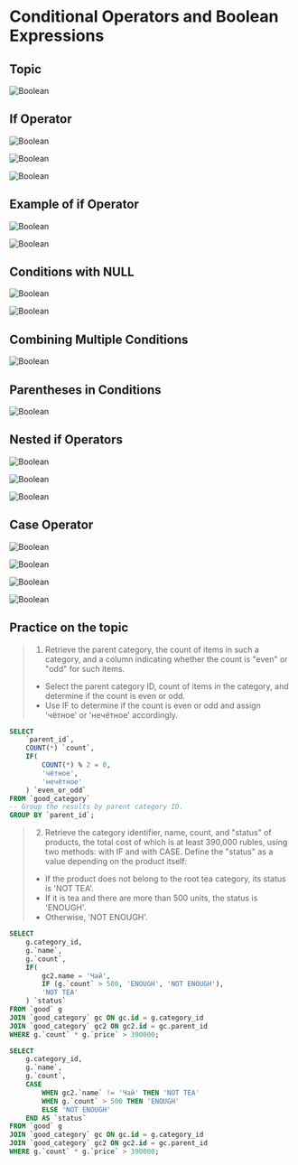 # Conditional Operators and Boolean Expressions

## Topic
![Boolean](../images/boolean00.png)

## If Operator
![Boolean](../images/boolean01.png)

![Boolean](../images/boolean02.png)

![Boolean](../images/boolean03.png)

## Example of if Operator
![Boolean](../images/boolean04.png)

![Boolean](../images/boolean05.png)

## Conditions with NULL
![Boolean](../images/boolean06.png)

![Boolean](../images/boolean07.png)

## Combining Multiple Conditions
![Boolean](../images/boolean08.png)

## Parentheses in Conditions
![Boolean](../images/boolean09.png)

## Nested if Operators
![Boolean](../images/boolean10.png)

![Boolean](../images/boolean11.png)

![Boolean](../images/boolean12.png)

## Case Operator
![Boolean](../images/boolean13.png)

![Boolean](../images/boolean14.png)

![Boolean](../images/boolean15.png)

![Boolean](../images/boolean16.png)


## Practice on the topic

> 1. Retrieve the parent category, the count of items in such a category, and a column indicating whether the count is "even" or "odd" for such items.
> - Select the parent category ID, count of items in the category, and determine if the count is even or odd.
> - Use IF to determine if the count is even or odd and assign 'чётное' or 'нечётное' accordingly.

```sql
SELECT
    `parent_id`,
    COUNT(*) `count`,
    IF(
        COUNT(*) % 2 = 0,
        'чётное',
        'нечётное'
    ) `even_or_odd`
FROM `good_category`
-- Group the results by parent category ID.
GROUP BY `parent_id`;
```

> 2. Retrieve the category identifier, name, count, and "status" of products, the total cost of which is at least 390,000 rubles, using two methods: with IF and with CASE.
> Define the "status" as a value depending on the product itself:
> - If the product does not belong to the root tea category, its status is 'NOT TEA'.
> - If it is tea and there are more than 500 units, the status is 'ENOUGH'.
> - Otherwise, 'NOT ENOUGH'.

```sql
SELECT
    g.category_id,
    g.`name`,
    g.`count`,
    IF(
        gc2.name = 'Чай',
        IF (g.`count` > 500, 'ENOUGH', 'NOT ENOUGH'),
        'NOT TEA'
    ) `status`
FROM `good` g
JOIN `good_category` gc ON gc.id = g.category_id
JOIN `good_category` gc2 ON gc2.id = gc.parent_id
WHERE g.`count` * g.`price` > 390000;
```

```sql
SELECT
    g.category_id,
    g.`name`,
    g.`count`,
    CASE
        WHEN gc2.`name` != 'Чай' THEN 'NOT TEA'
        WHEN g.`count` > 500 THEN 'ENOUGH'
        ELSE 'NOT ENOUGH'
    END AS `status`
FROM `good` g
JOIN `good_category` gc ON gc.id = g.category_id
JOIN `good_category` gc2 ON gc2.id = gc.parent_id
WHERE g.`count` * g.`price` > 390000;
```
